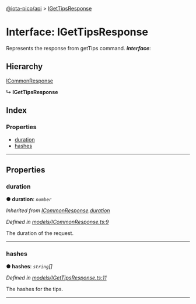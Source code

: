 [@iota-pico/api](../README.md) > [IGetTipsResponse](../interfaces/igettipsresponse.md)

# Interface: IGetTipsResponse

Represents the response from getTips command.
*__interface__*: 

## Hierarchy

 [ICommonResponse](icommonresponse.md)

**↳ IGetTipsResponse**

## Index

### Properties

* [duration](igettipsresponse.md#duration)
* [hashes](igettipsresponse.md#hashes)

---

## Properties

<a id="duration"></a>

###  duration

**●  duration**:  *`number`* 

*Inherited from [ICommonResponse](icommonresponse.md).[duration](icommonresponse.md#duration)*

*Defined in [models/ICommonResponse.ts:9](https://github.com/iota-pico/api/blob/242aedb/src/models/ICommonResponse.ts#L9)*

The duration of the request.

___

<a id="hashes"></a>

###  hashes

**●  hashes**:  *`string`[]* 

*Defined in [models/IGetTipsResponse.ts:11](https://github.com/iota-pico/api/blob/242aedb/src/models/IGetTipsResponse.ts#L11)*

The hashes for the tips.

___

